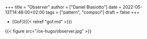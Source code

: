 +++
title = "Observer"
author = ["Daniel Biasiotto"]
date = 2022-05-13T14:46:00+02:00
tags = ["pattern", "compsci"]
draft = false
+++

-   [GoF]({{< relref "gof.md" >}})

{{< figure src="/ox-hugo/observer.jpg" >}}